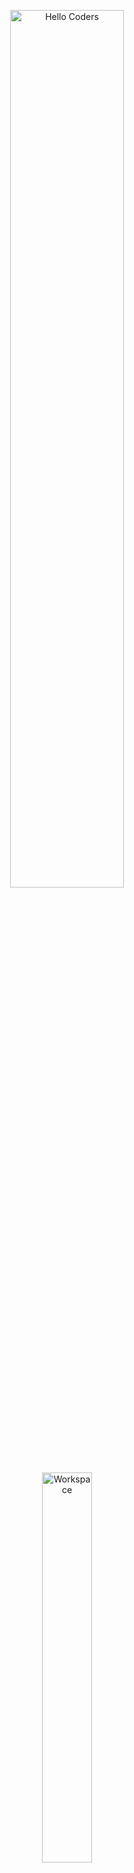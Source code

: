<div align="center" width="50">

<img src="https://github.com/SP-XD/SP-XD/blob/main/images/hellocoders_rounded.gif?raw=true" alt="Hello Coders" width="60%"/> <br>
<img src="https://github.com/SP-XD/SP-XD/blob/main/images/dev-working_rounded.gif?raw=true" alt="Workspace"  width="40%"/><br> 

<h1 align="center">hi👋 , I am hassan neama</h1>
<p align="center"><strong>طالب بكالوريوس هندسة برمجيات في جامعة البحرين 🏫</strong></p>

</div>



---

### ⚒️ أدوات وتقنيات أستخدمها:

![Java](https://img.shields.io/badge/Java-ED8B00?style=flat&logo=java&logoColor=white)
![Git](https://img.shields.io/badge/Git-F05032?style=flat&logo=git&logoColor=white)
![VS Code](https://img.shields.io/badge/VSCode-007ACC?style=flat&logo=visual-studio-code&logoColor=white)
![IntelliJ IDEA](https://img.shields.io/badge/IntelliJ%20IDEA-000000?style=flat&logo=intellij-idea&logoColor=white)


---

### 👨‍💻 كود يعبر عني:

```dart
class AboutMe {
  final String name = "حسن نعمة";
  final String major = "هندسة برمجيات";
  final String university = "جامعة البحرين";

  final List<String> skills = [
   "Java", "Git", 
  ];

  final List<String> interests = [
    "تطوير تطبيقات الهاتف",
    "تطبيقات الويب",
    
  ];
}

